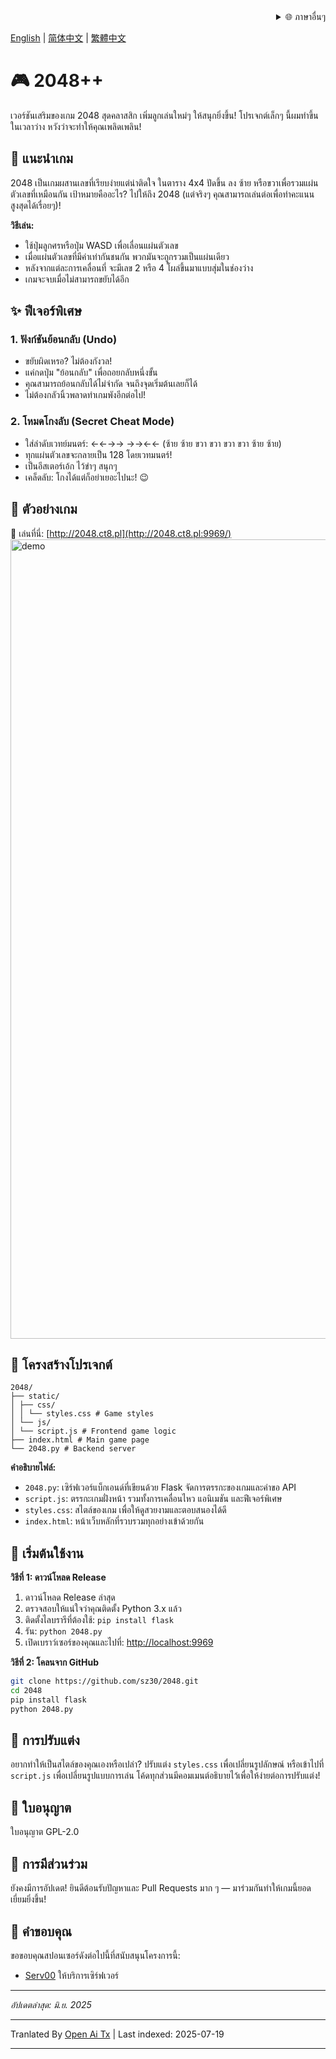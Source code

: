 <div align="right">
  <details>
    <summary >🌐 ภาษาอื่นๆ</summary>
    <div>
      <div align="center">
        <a href="https://openaitx.github.io/view.html?user=sz30&project=2048-magic&lang=ja">日本語</a>
        | <a href="https://openaitx.github.io/view.html?user=sz30&project=2048-magic&lang=ko">한국어</a>
        | <a href="https://openaitx.github.io/view.html?user=sz30&project=2048-magic&lang=hi">हिन्दी</a>
        | <a href="https://openaitx.github.io/view.html?user=sz30&project=2048-magic&lang=th">ไทย</a>
        | <a href="https://openaitx.github.io/view.html?user=sz30&project=2048-magic&lang=fr">Français</a>
        | <a href="https://openaitx.github.io/view.html?user=sz30&project=2048-magic&lang=de">Deutsch</a>
        | <a href="https://openaitx.github.io/view.html?user=sz30&project=2048-magic&lang=es">Español</a>
        | <a href="https://openaitx.github.io/view.html?user=sz30&project=2048-magic&lang=it">Itapano</a>
        | <a href="https://openaitx.github.io/view.html?user=sz30&project=2048-magic&lang=ru">Русский</a>
        | <a href="https://openaitx.github.io/view.html?user=sz30&project=2048-magic&lang=pt">Português</a>
        | <a href="https://openaitx.github.io/view.html?user=sz30&project=2048-magic&lang=nl">Nederlands</a>
        | <a href="https://openaitx.github.io/view.html?user=sz30&project=2048-magic&lang=pl">Polski</a>
        | <a href="https://openaitx.github.io/view.html?user=sz30&project=2048-magic&lang=ar">العربية</a>
        | <a href="https://openaitx.github.io/view.html?user=sz30&project=2048-magic&lang=fa">فارسی</a>
        | <a href="https://openaitx.github.io/view.html?user=sz30&project=2048-magic&lang=tr">Türkçe</a>
        | <a href="https://openaitx.github.io/view.html?user=sz30&project=2048-magic&lang=vi">Tiếng Việt</a>
        | <a href="https://openaitx.github.io/view.html?user=sz30&project=2048-magic&lang=id">Bahasa Indonesia</a>
      </div>
    </div>
  </details>
</div>


[English](https://raw.githubusercontent.com/sz30/2048-magic/main/README.md) | [简体中文](https://raw.githubusercontent.com/sz30/2048-magic/main/README.zh-CN.md) | [繁體中文](https://raw.githubusercontent.com/sz30/2048-magic/main/README.zh-TW.md)

# 🎮 2048++

เวอร์ชันเสริมของเกม 2048 สุดคลาสสิก เพิ่มลูกเล่นใหม่ๆ ให้สนุกยิ่งขึ้น! โปรเจกต์เล็กๆ นี้ผมทำขึ้นในเวลาว่าง หวังว่าจะทำให้คุณเพลิดเพลิน!

## 🎯 แนะนำเกม

2048 เป็นเกมผสานเลขที่เรียบง่ายแต่น่าติดใจ ในตาราง 4x4 ปัดขึ้น ลง ซ้าย หรือขวาเพื่อรวมแผ่นตัวเลขที่เหมือนกัน เป้าหมายคืออะไร? ไปให้ถึง 2048 (แต่จริงๆ คุณสามารถเล่นต่อเพื่อทำคะแนนสูงสุดได้เรื่อยๆ)!

**วิธีเล่น:**
- ใช้ปุ่มลูกศรหรือปุ่ม WASD เพื่อเลื่อนแผ่นตัวเลข
- เมื่อแผ่นตัวเลขที่มีค่าเท่ากันชนกัน พวกมันจะถูกรวมเป็นแผ่นเดียว
- หลังจากแต่ละการเคลื่อนที่ จะมีเลข 2 หรือ 4 โผล่ขึ้นมาแบบสุ่มในช่องว่าง
- เกมจะจบเมื่อไม่สามารถขยับได้อีก

## ✨ ฟีเจอร์พิเศษ

### 1. ฟังก์ชันย้อนกลับ (Undo)
- ขยับผิดเหรอ? ไม่ต้องกังวล!
- แค่กดปุ่ม "ย้อนกลับ" เพื่อถอยกลับหนึ่งขั้น
- คุณสามารถย้อนกลับได้ไม่จำกัด จนถึงจุดเริ่มต้นเลยก็ได้
- ไม่ต้องกลัวนิ้วพลาดทำเกมพังอีกต่อไป!

### 2. โหมดโกงลับ (Secret Cheat Mode)
- ใส่ลำดับเวทย์มนตร์: ←←→→ →→←← (ซ้าย ซ้าย ขวา ขวา ขวา ขวา ซ้าย ซ้าย)
- ทุกแผ่นตัวเลขจะกลายเป็น 128 โดยเวทมนตร์!
- เป็นอีสเตอร์เอ้ก ไว้ขำๆ สนุกๆ
- เคล็ดลับ: โกงได้แต่ก็อย่าเยอะไปนะ! 😉

## 🎯 ตัวอย่างเกม

🎯 เล่นที่นี่: [http://2048.ct8.pl](http://2048.ct8.pl:9969/)
<img width="1279" alt="demo" src="https://github.com/user-attachments/assets/0df2c956-b6d9-4371-a916-f6ac3ae642be" />



## 📁 โครงสร้างโปรเจกต์
```
2048/
├── static/
│ ├── css/
│ │ └── styles.css # Game styles
│ └── js/
│ └── script.js # Frontend game logic
├── index.html # Main game page
└── 2048.py # Backend server
```
**คำอธิบายไฟล์:**
- `2048.py`: เซิร์ฟเวอร์แบ็กเอนด์ที่เขียนด้วย Flask จัดการตรรกะของเกมและคำขอ API
- `script.js`: ตรรกะเกมฝั่งหน้า รวมทั้งการเคลื่อนไหว แอนิเมชัน และฟีเจอร์พิเศษ
- `styles.css`: สไตล์ของเกม เพื่อให้ดูสวยงามและตอบสนองได้ดี
- `index.html`: หน้าเว็บหลักที่รวบรวมทุกอย่างเข้าด้วยกัน

## 🚀 เริ่มต้นใช้งาน

**วิธีที่ 1: ดาวน์โหลด Release**
1. ดาวน์โหลด Release ล่าสุด
2. ตรวจสอบให้แน่ใจว่าคุณติดตั้ง Python 3.x แล้ว
3. ติดตั้งไลบรารีที่ต้องใช้: `pip install flask`
4. รัน: `python 2048.py`
5. เปิดเบราว์เซอร์ของคุณและไปที่: [http://localhost:9969](http://localhost:9969)

**วิธีที่ 2: โคลนจาก GitHub**
```bash
git clone https://github.com/sz30/2048.git
cd 2048
pip install flask
python 2048.py
```
## 🎨 การปรับแต่ง

อยากทำให้เป็นสไตล์ของคุณเองหรือเปล่า? ปรับแต่ง `styles.css` เพื่อเปลี่ยนรูปลักษณ์ หรือเข้าไปที่ `script.js` เพื่อเปลี่ยนรูปแบบการเล่น โค้ดทุกส่วนมีคอมเมนต์อธิบายไว้เพื่อให้ง่ายต่อการปรับแต่ง!

## 📝 ใบอนุญาต

ใบอนุญาต GPL-2.0

## 🤝 การมีส่วนร่วม

ยังคงมีการอัปเดต! ยินดีต้อนรับปัญหาและ Pull Requests มาก ๆ — มาร่วมกันทำให้เกมนี้ยอดเยี่ยมยิ่งขึ้น!

## 🙏 คำขอบคุณ

ขอขอบคุณสปอนเซอร์ดังต่อไปนี้ที่สนับสนุนโครงการนี้:
- [Serv00](https://www.serv00.com/) ให้บริการเซิร์ฟเวอร์

---
_อัปเดตล่าสุด: มิ.ย. 2025_




---

Tranlated By [Open Ai Tx](https://github.com/OpenAiTx/OpenAiTx) | Last indexed: 2025-07-19

---